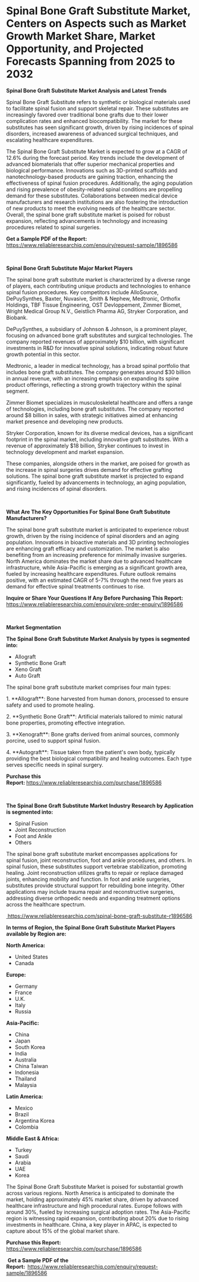 <p><h1>Spinal Bone Graft Substitute Market, Centers on Aspects such as Market Growth Market Share, Market Opportunity, and Projected Forecasts Spanning from 2025 to 2032</h1></p><p><strong>Spinal Bone Graft Substitute Market Analysis and Latest Trends</strong></p>
<p><p>Spinal Bone Graft Substitute refers to synthetic or biological materials used to facilitate spinal fusion and support skeletal repair. These substitutes are increasingly favored over traditional bone grafts due to their lower complication rates and enhanced biocompatibility. The market for these substitutes has seen significant growth, driven by rising incidences of spinal disorders, increased awareness of advanced surgical techniques, and escalating healthcare expenditures.</p><p>The Spinal Bone Graft Substitute Market is expected to grow at a CAGR of 12.6% during the forecast period. Key trends include the development of advanced biomaterials that offer superior mechanical properties and biological performance. Innovations such as 3D-printed scaffolds and nanotechnology-based products are gaining traction, enhancing the effectiveness of spinal fusion procedures. Additionally, the aging population and rising prevalence of obesity-related spinal conditions are propelling demand for these substitutes. Collaborations between medical device manufacturers and research institutions are also fostering the introduction of new products to meet the evolving needs of the healthcare sector. Overall, the spinal bone graft substitute market is poised for robust expansion, reflecting advancements in technology and increasing procedures related to spinal surgeries.</p></p>
<p><strong>Get a Sample PDF of the Report:&nbsp;</strong> <a href="https://www.reliableresearchiq.com/enquiry/request-sample/1896586?utm_campaign=2749&utm_medium=2&utm_source=Github&utm_content=ia&utm_term=16042025&utm_id=spinal-bone-graft-substitute">https://www.reliableresearchiq.com/enquiry/request-sample/1896586</a></p>
<p>&nbsp;</p>
<p><strong>Spinal Bone Graft Substitute Major Market Players</strong></p>
<p><p>The spinal bone graft substitute market is characterized by a diverse range of players, each contributing unique products and technologies to enhance spinal fusion procedures. Key competitors include AlloSource, DePuySynthes, Baxter, Nuvasive, Smith & Nephew, Medtronic, Orthofix Holdings, TBF Tissue Engineering, OST Devloppement, Zimmer Biomet, Wright Medical Group N.V., Geistlich Pharma AG, Stryker Corporation, and Biobank.</p><p>DePuySynthes, a subsidiary of Johnson & Johnson, is a prominent player, focusing on advanced bone graft substitutes and surgical technologies. The company reported revenues of approximately $10 billion, with significant investments in R&D for innovative spinal solutions, indicating robust future growth potential in this sector.</p><p>Medtronic, a leader in medical technology, has a broad spinal portfolio that includes bone graft substitutes. The company generates around $30 billion in annual revenue, with an increasing emphasis on expanding its spine product offerings, reflecting a strong growth trajectory within the spinal segment.</p><p>Zimmer Biomet specializes in musculoskeletal healthcare and offers a range of technologies, including bone graft substitutes. The company reported around $8 billion in sales, with strategic initiatives aimed at enhancing market presence and developing new products.</p><p>Stryker Corporation, known for its diverse medical devices, has a significant footprint in the spinal market, including innovative graft substitutes. With a revenue of approximately $18 billion, Stryker continues to invest in technology development and market expansion.</p><p>These companies, alongside others in the market, are poised for growth as the increase in spinal surgeries drives demand for effective grafting solutions. The spinal bone graft substitute market is projected to expand significantly, fueled by advancements in technology, an aging population, and rising incidences of spinal disorders.</p></p>
<p>&nbsp;</p>
<p><strong>What Are The Key Opportunities For Spinal Bone Graft Substitute Manufacturers?</strong></p>
<p><p>The spinal bone graft substitute market is anticipated to experience robust growth, driven by the rising incidence of spinal disorders and an aging population. Innovations in bioactive materials and 3D printing technologies are enhancing graft efficacy and customization. The market is also benefiting from an increasing preference for minimally invasive surgeries. North America dominates the market share due to advanced healthcare infrastructure, while Asia-Pacific is emerging as a significant growth area, fueled by increasing healthcare expenditures. Future outlook remains positive, with an estimated CAGR of 5-7% through the next five years as demand for effective spinal treatments continues to rise.</p></p>
<p><strong>Inquire or Share Your Questions If Any Before Purchasing This Report:</strong> <a href="https://www.reliableresearchiq.com/enquiry/pre-order-enquiry/1896586?utm_campaign=2749&utm_medium=2&utm_source=Github&utm_content=ia&utm_term=16042025&utm_id=spinal-bone-graft-substitute">https://www.reliableresearchiq.com/enquiry/pre-order-enquiry/1896586</a></p>
<p>&nbsp;</p>
<p><strong>Market Segmentation</strong></p>
<p><strong>The Spinal Bone Graft Substitute Market Analysis by types is segmented into:</strong></p>
<p><ul><li>Allograft</li><li>Synthetic Bone Graft</li><li>Xeno Graft</li><li>Auto Graft</li></ul></p>
<p><p>The spinal bone graft substitute market comprises four main types: </p><p>1. **Allograft**: Bone harvested from human donors, processed to ensure safety and used to promote healing. </p><p>2. **Synthetic Bone Graft**: Artificial materials tailored to mimic natural bone properties, promoting effective integration. </p><p>3. **Xenograft**: Bone grafts derived from animal sources, commonly porcine, used to support spinal fusion. </p><p>4. **Autograft**: Tissue taken from the patient's own body, typically providing the best biological compatibility and healing outcomes. Each type serves specific needs in spinal surgery.</p></p>
<p><strong>Purchase this Report:&nbsp;</strong><a href="https://www.reliableresearchiq.com/purchase/1896586?utm_campaign=2749&utm_medium=2&utm_source=Github&utm_content=ia&utm_term=16042025&utm_id=spinal-bone-graft-substitute">https://www.reliableresearchiq.com/purchase/1896586</a></p>
<p>&nbsp;</p>
<p><strong>The Spinal Bone Graft Substitute Market Industry Research by Application is segmented into:</strong></p>
<p><ul><li>Spinal Fusion</li><li>Joint Reconstruction</li><li>Foot and Ankle</li><li>Others</li></ul></p>
<p><p>The spinal bone graft substitute market encompasses applications for spinal fusion, joint reconstruction, foot and ankle procedures, and others. In spinal fusion, these substitutes support vertebrae stabilization, promoting healing. Joint reconstruction utilizes grafts to repair or replace damaged joints, enhancing mobility and function. In foot and ankle surgeries, substitutes provide structural support for rebuilding bone integrity. Other applications may include trauma repair and reconstructive surgeries, addressing diverse orthopedic needs and expanding treatment options across the healthcare spectrum.</p></p>
<p><a href="https://www.reliableresearchiq.com/spinal-bone-graft-substitute-r1896586?utm_campaign=2749&utm_medium=2&utm_source=Github&utm_content=ia&utm_term=16042025&utm_id=spinal-bone-graft-substitute">&nbsp;https://www.reliableresearchiq.com/spinal-bone-graft-substitute-r1896586</a></p>
<p><strong>In terms of Region, the Spinal Bone Graft Substitute Market Players available by Region are:</strong></p>
<p>
    <p> <strong> North America: </strong>
        <ul>
            <li>United States</li>
            <li>Canada</li>
        </ul>
        </p> 
    <p> <strong> Europe: </strong>
        <ul>
            <li>Germany</li>
            <li>France</li>
            <li>U.K.</li>
            <li>Italy</li>
            <li>Russia</li>
        </ul>
        </p> 
    <p> <strong> Asia-Pacific: </strong>
        <ul>
            <li>China</li>
            <li>Japan</li>
            <li>South Korea</li>
            <li>India</li>
            <li>Australia</li>
            <li>China Taiwan</li>
            <li>Indonesia</li>
            <li>Thailand</li>
            <li>Malaysia</li>
        </ul>
        </p> 
    <p> <strong> Latin America: </strong>
        <ul>
            <li>Mexico</li>
            <li>Brazil</li>
            <li>Argentina Korea</li>
            <li>Colombia</li>
        </ul>
        </p> 
    <p> <strong> Middle East & Africa: </strong>
        <ul>
            <li>Turkey</li>
            <li>Saudi</li>
            <li>Arabia</li>
            <li>UAE</li>
            <li>Korea</li>
        </ul>
    </p>
    </p>
<p><p>The Spinal Bone Graft Substitute Market is poised for substantial growth across various regions. North America is anticipated to dominate the market, holding approximately 45% market share, driven by advanced healthcare infrastructure and high procedural rates. Europe follows with around 30%, fueled by increasing surgical adoption rates. The Asia-Pacific region is witnessing rapid expansion, contributing about 20% due to rising investments in healthcare. China, a key player in APAC, is expected to capture about 15% of the global market share.</p></p>
<p><strong>Purchase this Report: </strong><a href="https://www.reliableresearchiq.com/purchase/1896586?utm_campaign=2749&utm_medium=2&utm_source=Github&utm_content=ia&utm_term=16042025&utm_id=spinal-bone-graft-substitute">https://www.reliableresearchiq.com/purchase/1896586</a></p>
<p>&nbsp;<strong>Get a Sample PDF of the Report:&nbsp;&nbsp;</strong><a href="https://www.reliableresearchiq.com/enquiry/request-sample/1896586?utm_campaign=2749&utm_medium=2&utm_source=Github&utm_content=ia&utm_term=16042025&utm_id=spinal-bone-graft-substitute">https://www.reliableresearchiq.com/enquiry/request-sample/1896586</a></p>
<p><strong></strong></p>
<p><p></p><p></p><p></p></p>